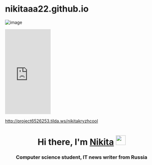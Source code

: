# nikitaaa22.github.io
![image](https://user-images.githubusercontent.com/114642857/207787352-5142c14c-b61a-4d13-aab9-07443d051edf.png)

<iframe  frameborder="no" scrolling="no" width="150" height="280" src="https://yandex.ru/time/widget/?geoid=11353&lang=ru&layout=vert&type=analog&face=serif"></iframe>


http://project6526253.tilda.ws/nikitakryzhcool


<h1 align="center">Hi there, I'm <a href="https://nikitashat.ru/" target="_blank">Nikita</a> 
<img src="https://github.com/blackcater/blackcater/raw/main/images/Hi.gif" height="32"/></h1>
<h3 align="center">Computer science student, IT news writer from Russia </h3>

